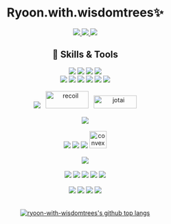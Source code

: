 
<div align="center">

  # Ryoon.with.wisdomtrees✨

</div>
<p align="center">
    <a href="https://seryoon-bibana-cheon.vercel.app/resume" target="_blank">
      <img src="https://img.shields.io/badge/Resume-755100?style=flat-square&logo=GitHub%20Sponsors&logoColor=white"/>
  </a>
  <a href="https://seryoon-bibana-cheon.vercel.app" target="_blank">
    <img src="https://img.shields.io/badge/Blog-005571?style=flat-square&logo=Bloglovin&logoColor=white"/>
  </a>
  <a href="mailto:ryoon.with.wisdomtrees@gmail.com" target="_blank">
    <img src="https://img.shields.io/badge/ryoon.with.wisdomtrees-EA4335?style=flat-square&logo=Gmail&logoColor=white"/>
  </a>
</p>

<div align="center">

  ## 📕 Skills & Tools

<div>
  <img src="https://img.shields.io/badge/JavaScript-F7DF1E?style=for-the-badge&logo=javascript&logoColor=black" />
  <img src="https://img.shields.io/badge/TypeScript-007ACC?style=for-the-badge&logo=typescript&logoColor=white" />
  <img src="https://img.shields.io/badge/React-20232A?style=for-the-badge&logo=react&logoColor=61DAFB" />
  <img src="https://img.shields.io/badge/Node.js-43853D?style=for-the-badge&logo=node.js&logoColor=white" />
</div>
<div>
  <img src="https://img.shields.io/badge/Java-ED8B00?style=for-the-badge&logo=openjdk&logoColor=white" />
  <img src="https://img.shields.io/badge/Python-3776AB?style=for-the-badge&logo=python&logoColor=white" />
  <img src="https://img.shields.io/badge/jQuery-0769AD?style=for-the-badge&logo=jquery&logoColor=white" />
  <img src="https://img.shields.io/badge/HTML5-E34F26?style=for-the-badge&logo=html5&logoColor=white" />
  <img src="https://img.shields.io/badge/CSS3-1572B6?style=for-the-badge&logo=css3&logoColor=white" />
  <img src="https://img.shields.io/badge/Sass-CC6699?style=for-the-badge&logo=sass&logoColor=white" />
</div>
</br>

<div align="center">
  <img src="https://img.shields.io/badge/Redux-593D88?style=for-the-badge&logo=redux&logoColor=white" /> &nbsp;
<img src="https://recoiljs.org/ko/img/logo.svg" width="100" height="40" alt="recoil" /> &nbsp;
  <img src="https://seeklogo.com/images/J/jotai-logo-166D85BB22-seeklogo.com.png" width="100" height="30" alt="jotai" />
</div>
  </br>
<div>
  <img src="https://img.shields.io/badge/Spring-6DB33F?style=for-the-badge&logo=spring&logoColor=white" />
</div>
  </br>
<div>
  <img src="https://img.shields.io/badge/MySQL-00000F?style=for-the-badge&logo=mysql&logoColor=white" />
  <img src="https://img.shields.io/badge/MongoDB-4EA94B?style=for-the-badge&logo=mongodb&logoColor=white" />
  <img src="https://img.shields.io/badge/Oracle-F80000?style=for-the-badge&logo=Oracle&logoColor=white" />
    <img src="https://github.com/ryoon-with-wisdomtrees/ryoon-with-wisdomtrees/assets/53728519/4d48c1bc-03a4-495b-9cce-fb26080a842d" height="40" alt="convex"  />
</div> 
    </br>
<div>
 <img src="https://img.shields.io/badge/React_Native-20232A?style=for-the-badge&logo=react&logoColor=61DAFB" />
</div>
    </br>
<div>
  <img src="https://img.shields.io/badge/Tailwind_CSS-38B2AC?style=for-the-badge&logo=tailwind-css&logoColor=white" />
  <img src="https://img.shields.io/badge/styled--components-DB7093?style=for-the-badge&logo=styled-components&logoColor=white" />
  <img src="https://img.shields.io/badge/Material--UI-0081CB?style=for-the-badge&logo=material-" />
  <img src="https://img.shields.io/badge/Figma-F24E1E?style=for-the-badge&logo=figma&logoColor=white" />
  <img src="https://img.shields.io/badge/Canva-%2300C4CC.svg?&style=for-the-badge&logo=Canva&logoColor=white" />
</div>
  </br>
<div>
  <img src="https://img.shields.io/badge/Heroku-430098?style=for-the-badge&logo=heroku&logoColor=white" />
  <img src="https://img.shields.io/badge/Vercel-000000?style=for-the-badge&logo=vercel&logoColor=white" />
  <img src="https://img.shields.io/badge/Amazon_AWS-232F3E?style=for-the-badge&logo=amazon-aws&logoColor=white" />
  <img src="https://img.shields.io/badge/Google_Cloud-4285F4?style=for-the-badge&logo=google-cloud&logoColor=white" />
</div>
  </br>  </br>
<div align="center">
  <a href="https://github.com/anuraghazra/github-readme-stats">
    <img align="center" src="https://github-readme-stats.anuraghazra1.vercel.app/api/top-langs/?username=ryoon-with-wisdomtrees&layout=compact" alt="ryoon-with-wisdomtrees's github top langs" />
  </a>  
<div>
